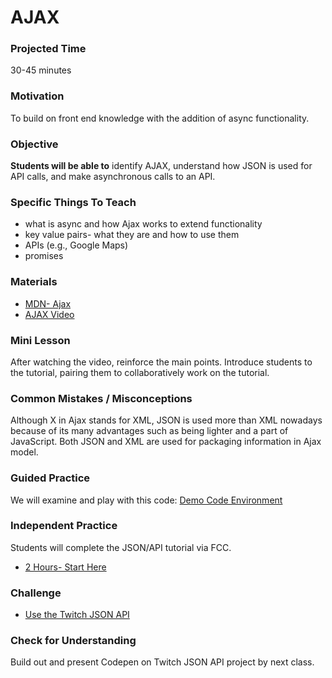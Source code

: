 # AJAX

### Projected Time
30-45 minutes

### Motivation
To build on front end knowledge with the addition of async functionality. 


### Objective
**Students will be able to** identify AJAX, understand how JSON is used for API calls, and make asynchronous calls to an API.

### Specific Things To Teach
- what is async and how Ajax works to extend functionality 
- key value pairs- what they are and how to use them
- APIs (e.g., Google Maps)
- promises

### Materials

- [MDN- Ajax](https://developer.mozilla.org/en-US/docs/AJAX)
- [AJAX Video](https://www.youtube.com/watch?v=3l13qGLTgNws)

### Mini Lesson

After watching the video, reinforce the main points. Introduce students to the tutorial, pairing them to collaboratively work on the tutorial. 



### Common Mistakes / Misconceptions

Although X in Ajax stands for XML, JSON is used more than XML nowadays because of its many advantages such as being lighter and a part of JavaScript. Both JSON and XML are used for packaging information in Ajax model.



### Guided Practice

We will examine and play with this code: [Demo Code Environment](https://www.freehttps://www.w3schools.com/xml/tryit.asp?filename=tryajax_first)


### Independent Practice

Students will complete the JSON/API tutorial via FCC. 
- [2 Hours- Start Here](https://www.freecodecamp.com/challenges/trigger-click-events-with-jquery)


### Challenge

- [Use the Twitch JSON API](https://www.freecodecamp.com/challenges/use-the-twitchtv-json-api)


### Check for Understanding

Build out and present Codepen on Twitch JSON API project by next class.
